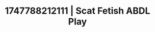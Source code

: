 ---
categories:
- Immersive erotica
- Subtle kink
- Lip biting
- Curvy bodies
- Dirty mind games
image: /assets/images/1747788212111.jpg
layout: post
seo:
  description: Featured content with premium Scat Fetish, ABDL Play. HD images available.
  keywords: Scat Fetish, ABDL Play
  og_image: /assets/images/1747788212111.jpg
  schema_type: VisualArtwork
tags:
- ABDL Play
- Scat Fetish
- '#1747788212111'
title: 1747788212111 | Scat Fetish ABDL Play
---